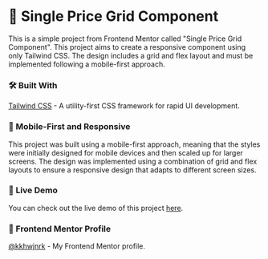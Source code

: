 # 📄 Single Price Grid Component

This is a simple project from Frontend Mentor called "Single Price Grid Component". This project aims to create a responsive component using only Tailwind CSS. The design includes a grid and flex layout and must be implemented following a mobile-first approach.

### 🛠️ Built With

[Tailwind CSS](https://tailwindcss.com/) - A utility-first CSS framework for rapid UI development.

### 📱 Mobile-First and Responsive

This project was built using a mobile-first approach, meaning that the styles were initially designed for mobile devices and then scaled up for larger screens. The design was implemented using a combination of grid and flex layouts to ensure a responsive design that adapts to different screen sizes.

### 🚀 Live Demo

You can check out the live demo of this project [here](https://single-grid-price.kkhwjnrk.vercel.app/).

### 👤 Frontend Mentor Profile

[@kkhwjnrk](https://www.frontendmentor.io/profile/kkhwjnrk) - My Frontend Mentor profile.
